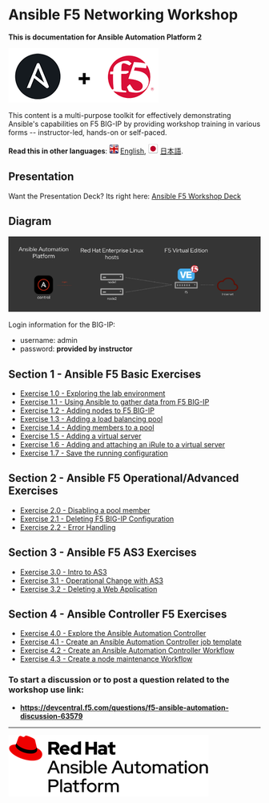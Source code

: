 # Ansible F5 Networking Workshop

**This is documentation for Ansible Automation Platform 2**

![f5workshop](../images/ansiblef5-transparent.png)

This content is a multi-purpose toolkit for effectively demonstrating Ansible's capabilities on F5 BIG-IP by providing  workshop training in various forms -- instructor-led, hands-on or self-paced.

**Read this in other languages**: ![uk](../images/uk.png) [English](README.md),  ![japan](../images/japan.png) [日本語](README.ja.md).

## Presentation
Want the Presentation Deck?  Its right here:
[Ansible F5 Workshop Deck](../decks/ansible_f5.pdf)

## Diagram
![f5 diagram](../images/ansible_f5_diagram.png)

Login information for the BIG-IP:
- username: admin
- password: **provided by instructor**

## Section 1 - Ansible F5 Basic Exercises

 - [Exercise 1.0 - Exploring the lab environment](1.0-explore)  
 - [Exercise 1.1 - Using Ansible to gather data from F5 BIG-IP](1.1-get-facts)  
 - [Exercise 1.2 - Adding nodes to F5 BIG-IP](1.2-add-node)  
 - [Exercise 1.3 - Adding a load balancing pool](1.3-add-pool)  
 - [Exercise 1.4 - Adding members to a pool](1.4-add-pool-members)  
 - [Exercise 1.5 - Adding a virtual server](1.5-add-virtual-server)  
 - [Exercise 1.6 - Adding and attaching an iRule to a virtual server](1.6-add-irules)
 - [Exercise 1.7 - Save the running configuration](1.7-save-running-config)

## Section 2 - Ansible F5 Operational/Advanced Exercises

 - [Exercise 2.0 - Disabling a pool member](2.0-disable-pool-member)
 - [Exercise 2.1 - Deleting F5 BIG-IP Configuration](2.1-delete-configuration)  
 - [Exercise 2.2 - Error Handling](2.2-error-handling)  

## Section 3 - Ansible F5 AS3 Exercises

 - [Exercise 3.0 - Intro to AS3](3.0-as3-intro)  
 - [Exercise 3.1 - Operational Change with AS3](3.1-as3-change)
 - [Exercise 3.2 - Deleting a Web Application](3.2-as3-delete)

## Section 4 - Ansible Controller F5  Exercises

 - [Exercise 4.0 - Explore the Ansible Automation Controller](4.0-explore-controller)  
 - [Exercise 4.1 - Create an Ansible Automation Controller job template](4.1-controller-job-template)
 - [Exercise 4.2 - Create an Ansible Automation Controller Workflow](4.2-controller-workflow)
 - [Exercise 4.3 - Create a node maintenance Workflow](4.3-controller-workflow2)


### To start a discussion or to post a question related to the workshop use link:
  - **https://devcentral.f5.com/questions/f5-ansible-automation-discussion-63579**

---
![Red Hat Ansible Automation](../images/rh-ansible-automation-platform.png)
